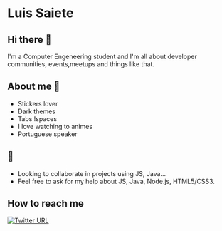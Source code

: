 # Luis Saiete
## Hi there 👋
I'm a Computer Engeneering student and I'm all about developer communities, events,meetups and things like that.

## About me :eyes:
- Stickers lover
- Dark themes
- Tabs !spaces
- I love watching to animes
- Portuguese speaker

## :page_with_curl:
- Looking to collaborate in projects using JS, Java...
- Feel free to ask for my help about JS, Java, Node.js, HTML5/CSS3.

## How to reach me

[![Twitter URL](https://img.shields.io/twitter/url?label=Lewis%20Senpai&style=social&url=https%3A%2F%2Ftwitter.com%2Fltsaiete)](https://twitter.com/ltsaiete)
